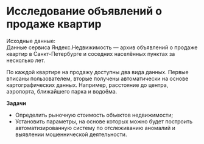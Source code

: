 # Исследование объявлений о продаже квартир

Исходные данные:  
Данные сервиса Яндекс.Недвижимость — архив объявлений о продаже квартир в Санкт-Петербурге и соседних населённых пунктах за несколько лет.  

По каждой квартире на продажу доступны два вида данных. Первые вписаны пользователем, вторые получены автоматически на основе картографических данных. Например, расстояние до центра, аэропорта, ближайшего парка и водоёма.  

**Задачи**  
- Определить рыночную стоимость объектов недвижимости;  
- Установить параметры, на основе которых можно будет построить автоматизированную систему по отслеживанию аномалий и выявлении мошеннической деятельности.
